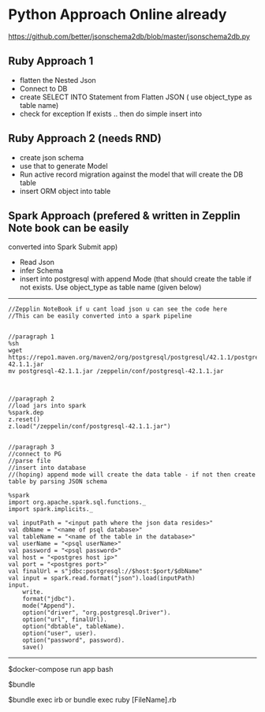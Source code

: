 # Python Approach Online already
https://github.com/better/jsonschema2db/blob/master/jsonschema2db.py

## Ruby Approach 1
 - flatten the Nested Json
 - Connect to DB
 - create SELECT INTO Statement from Flatten JSON ( use object_type as
   table name)
 - check for exception If exists .. then do simple insert into

## Ruby Approach 2 (needs RND)
 - create json schema
 - use that to generate Model
 - Run active record migration against the model that will create the DB
   table
 - insert ORM object into table

## Spark Approach (prefered & written in Zepplin Note book can be easily
converted into Spark Submit app)
 - Read Json
 - infer Schema
 - insert into postgresql with append Mode (that should create the table
   if not exists. Use object_type as table name (given below)

-------------

```
//Zepplin NoteBook if u cant load json u can see the code here
//This can be easily converted into a spark pipeline


//paragraph 1
%sh
wget https://repo1.maven.org/maven2/org/postgresql/postgresql/42.1.1/postgresql-42.1.1.jar
mv postgresql-42.1.1.jar /zeppelin/conf/postgresql-42.1.1.jar



//paragraph 2
//load jars into spark
%spark.dep
z.reset()
z.load("/zeppelin/conf/postgresql-42.1.1.jar")


//paragraph 3
//connect to PG
//parse file
//insert into database
//(hoping) append mode will create the data table - if not then create table by parsing JSON schema

%spark
import org.apache.spark.sql.functions._
import spark.implicits._

val inputPath = "<input path where the json data resides>"
val dbName = "<name of psql database>"
val tableName = "<name of the table in the database>"
val userName = "<psql userName>"
val password = "<psql password>"
val host = "<postgres host ip>"
val port = "<postgres port>"
val finalUrl = s"jdbc:postgresql://$host:$port/$dbName"
val input = spark.read.format("json").load(inputPath)
input.
    write.
    format("jdbc").
    mode("Append").
    option("driver", "org.postgresql.Driver").
    option("url", finalUrl).
    option("dbtable", tableName).
    option("user", user).
    option("password", password).
    save()            
```         

----

$docker-compose run app bash

$bundle

$bundle exec irb or bundle exec ruby [FileName].rb

